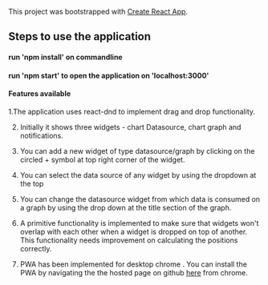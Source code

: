 This project was bootstrapped with [Create React App](https://github.com/facebook/create-react-app).

## Steps to use the application

#### run 'npm install' on commandline
#### run 'npm start' to open the application on 'localhost:3000'


#### Features available

1.The application uses react-dnd to implement drag and drop functionality.

2. Initially it shows three widgets - chart Datasource, chart graph and notifications.

3. You can add a new widget of type datasource/graph by clicking on the circled + symbol at top right corner of the widget.

4. You can select the data source of any widget by using the dropdown at the top

5. You can change the datasource widget from which data is consumed on a graph by using the drop down at the title section of the graph.

6. A primitive functionality is implemented to make sure that widgets won't overlap with each other when a widget is dropped on top of another. This functionality needs improvement on calculating the positions correctly.

7. PWA has been implemented for desktop chrome . You can install the PWA by navigating the the hosted page on github [here](https://johnconnor31.github.io/workSpaceDashboard/) from chrome.
